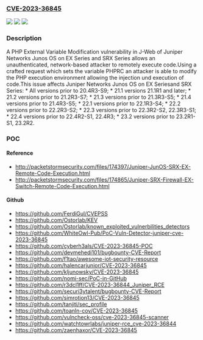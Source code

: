 ### [CVE-2023-36845](https://cve.mitre.org/cgi-bin/cvename.cgi?name=CVE-2023-36845)
![](https://img.shields.io/static/v1?label=Product&message=Junos%20OS&color=blue)
![](https://img.shields.io/static/v1?label=Version&message=0%3C%2020.4R3-S9%20&color=brighgreen)
![](https://img.shields.io/static/v1?label=Vulnerability&message=CWE-473%20PHP%20External%20Variable%20Modification&color=brighgreen)

### Description

A PHP External Variable Modification vulnerability in J-Web of Juniper Networks Junos OS on EX Series and SRX Series allows an unauthenticated, network-based attacker to remotely execute code.Using a crafted request which sets the variable PHPRC an attacker is able to modify the PHP execution environment allowing the injection und execution of code.This issue affects Juniper Networks Junos OS on EX Seriesand SRX Series:  *  All versions prior to 20.4R3-S9;  *  21.1 versions 21.1R1 and later;  *  21.2 versions prior to 21.2R3-S7;  *  21.3 versions prior to 21.3R3-S5;  *  21.4 versions prior to 21.4R3-S5;  *  22.1 versions prior to 22.1R3-S4;  *  22.2 versions prior to 22.2R3-S2;  *  22.3 versions prior to 22.3R2-S2, 22.3R3-S1;  *  22.4 versions prior to 22.4R2-S1, 22.4R3;  *  23.2 versions prior to 23.2R1-S1, 23.2R2.

### POC

#### Reference
- http://packetstormsecurity.com/files/174397/Juniper-JunOS-SRX-EX-Remote-Code-Execution.html
- http://packetstormsecurity.com/files/174865/Juniper-SRX-Firewall-EX-Switch-Remote-Code-Execution.html

#### Github
- https://github.com/FerdiGul/CVEPSS
- https://github.com/Ostorlab/KEV
- https://github.com/Ostorlab/known_exploited_vulnerbilities_detectors
- https://github.com/WhiteOwl-Pub/PoC-Vuln-Detector-juniper-cve-2023-36845
- https://github.com/cyberh3als/CVE-2023-36845-POC
- https://github.com/devmehedi101/bugbounty-CVE-Report
- https://github.com/f1tao/awesome-iot-security-resource
- https://github.com/halencarjunior/CVE-2023-36845
- https://github.com/kljunowsky/CVE-2023-36845
- https://github.com/nomi-sec/PoC-in-GitHub
- https://github.com/r3dcl1ff/CVE-2023-36844_Juniper_RCE
- https://github.com/securi3ytalent/bugbounty-CVE-Report
- https://github.com/simrotion13/CVE-2023-36845
- https://github.com/tanjiti/sec_profile
- https://github.com/toanln-cov/CVE-2023-36845
- https://github.com/vulncheck-oss/cve-2023-36845-scanner
- https://github.com/watchtowrlabs/juniper-rce_cve-2023-36844
- https://github.com/zaenhaxor/CVE-2023-36845


